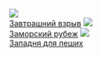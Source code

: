 ![](/books/adv_history/Иван%20Алексеев/Завтрашний%20взрыв.jpg)  
[Завтрашний взрыв](/books/adv_history/Иван%20Алексеев/Завтрашний%20взрыв)
![](/books/adv_history/Иван%20Алексеев/Заморский%20рубеж.jpg)  
[Заморский рубеж](/books/adv_history/Иван%20Алексеев/Заморский%20рубеж)
![](/books/adv_history/Иван%20Алексеев/Западня%20для%20леших.jpg)  
[Западня для леших](/books/adv_history/Иван%20Алексеев/Западня%20для%20леших)